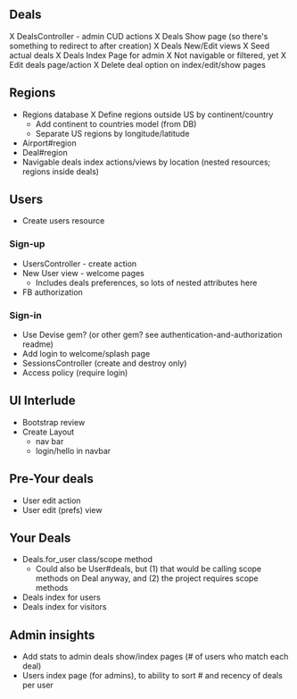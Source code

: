 ## Deals
X DealsController - admin CUD actions
X Deals Show page (so there's something to redirect to after creation)
X Deals New/Edit views
X Seed actual deals 
X Deals Index Page for admin 
  X Not navigable or filtered, yet
X Edit deals page/action
X Delete deal option on index/edit/show pages

## Regions
- Regions database
  X Define regions outside US by continent/country
  - Add continent to countries model (from DB)
  - Separate US regions by longitude/latitude
- Airport#region
- Deal#region
- Navigable deals index actions/views by location (nested resources; regions inside deals)

## Users
- Create users resource

### Sign-up
- UsersController - create action
- New User view - welcome pages
  - Includes deals preferences, so lots of nested attributes here
- FB authorization

### Sign-in
- Use Devise gem? (or other gem? see authentication-and-authorization readme)
- Add login to welcome/splash page
- SessionsController (create and destroy only)
- Access policy (require login)

## UI Interlude
- Bootstrap review
- Create Layout
  - nav bar
  - login/hello in navbar

## Pre-Your deals
- User edit action
- User edit (prefs) view

## Your Deals
- Deals.for_user class/scope method
  - Could also be User#deals, but (1) that would be calling scope methods on Deal anyway, and (2) the project requires scope methods
- Deals index for users 
- Deals index for visitors

## Admin insights
- Add stats to admin deals show/index pages (# of users who match each deal)
- Users index page (for admins), to ability to sort # and recency of deals per user